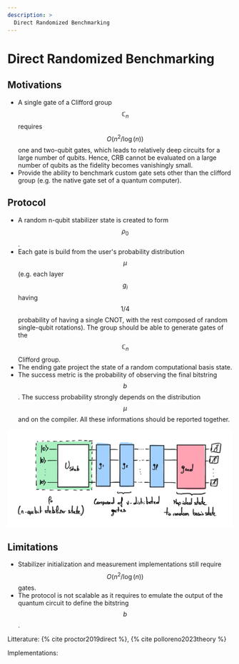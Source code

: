 ```yaml
---
description: >
  Direct Randomized Benchmarking
---
```


# Direct Randomized Benchmarking

## Motivations 
- A single gate of a Clifford group $$\mathbb{C}_n$$ requires $$O(n^2 / \log(n))$$ one and two-qubit gates, which leads to relatively deep circuits for a large number of qubits. Hence, CRB cannot be evaluated on a large number of qubits as the fidelity becomes vanishingly small.
- Provide the ability to benchmark custom gate sets other than the clifford group (e.g. the native gate set of a quantum computer).

## Protocol
- A random n-qubit stabilizer state is created to form $$\rho_0$$.
- Each gate is build from the user's probability distribution $$\mu$$ (e.g. each layer $$g_i$$ having $$1/4$$ probability of having a single CNOT, with the rest composed of random single-qubit rotations). The group should be able to generate gates of the $$\mathbb{C}_n$$ Clifford group.
- The ending gate project the state of a random computational basis state.
- The success metric is the probability of observing the final bitstring $$b$$. The success probability strongly depends on the distribution $$\mu$$ and on the compiler. All these informations should be reported together.

<div class="center">
  <img src="/img/system-level-benchmark/randomized/RB-DRB.png" class="img-medium" alt="Quantum circuit associated to the direct randomized benchmarking protocol"/>
</div>

## Limitations 
- Stabilizer initialization and measurement implementations still require $$O(n^2 / \log(n))$$ gates.
- The protocol is not scalable as it requires to emulate the output of the quantum circuit to define the bitstring $$b$$.

Litterature: {% cite proctor2019direct %}, {% cite polloreno2023theory %}

Implementations: 
